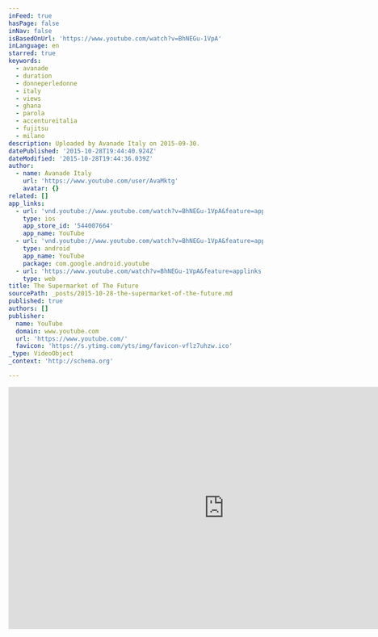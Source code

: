 ```yaml
---
inFeed: true
hasPage: false
inNav: false
isBasedOnUrl: 'https://www.youtube.com/watch?v=BhNEGu-1VpA'
inLanguage: en
starred: true
keywords:
  - avanade
  - duration
  - donneperledonne
  - italy
  - views
  - ghana
  - parola
  - accentureitalia
  - fujitsu
  - milano
description: Uploaded by Avanade Italy on 2015-09-30.
datePublished: '2015-10-28T19:44:40.924Z'
dateModified: '2015-10-28T19:44:36.039Z'
author:
  - name: Avanade Italy
    url: 'https://www.youtube.com/user/AvaMktg'
    avatar: {}
related: []
app_links:
  - url: 'vnd.youtube://www.youtube.com/watch?v=BhNEGu-1VpA&feature=applinks'
    type: ios
    app_store_id: '544007664'
    app_name: YouTube
  - url: 'vnd.youtube://www.youtube.com/watch?v=BhNEGu-1VpA&feature=applinks'
    type: android
    app_name: YouTube
    package: com.google.android.youtube
  - url: 'https://www.youtube.com/watch?v=BhNEGu-1VpA&feature=applinks'
    type: web
title: The Supermarket of The Future
sourcePath: _posts/2015-10-28-the-supermarket-of-the-future.md
published: true
authors: []
publisher:
  name: YouTube
  domain: www.youtube.com
  url: 'https://www.youtube.com/'
  favicon: 'https://s.ytimg.com/yts/img/favicon-vflz7uhzw.ico'
_type: VideoObject
_context: 'http://schema.org'

---
```

<iframe src="https://cdn.embedly.com/widgets/media.html?src=https%3A%2F%2Fwww.youtube.com%2Fembed%2FBhNEGu-1VpA%3Ffeature%3Doembed&amp;url=https%3A%2F%2Fwww.youtube.com%2Fwatch%3Fv%3DBhNEGu-1VpA&amp;image=https%3A%2F%2Fi.ytimg.com%2Fvi%2FBhNEGu-1VpA%2Fhqdefault.jpg&amp;key=b7d04c9b404c499eba89ee7072e1c4f7&amp;type=text%2Fhtml&amp;schema=youtube" width="854" height="480" scrolling="no" frameborder="0" allowfullscreen="allowfullscreen" style=""></iframe>